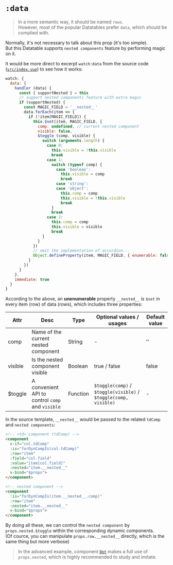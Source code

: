# `:data`

> In a more semantic way, it should be named `rows`.  
> However, most of the popular Datatables prefer `data`, which should be complied with.

Normally, it's not necessary to talk about this prop (it's too simple).  
But this Datatable supports `nested components` feature by performing magic on it.

It would be more direct to excerpt `watch:data` from the source code ([`src/index.vue`](https://github.com/OneWayTech/vue2-datatable/blob/master/src/index.vue)) to see how it works:

```js
watch: {
  data: {
    handler (data) {
      const { supportNested } = this
      // support nested components feature with extra magic
      if (supportNested) {
        const MAGIC_FIELD = '__nested__'
        data.forEach(item => {
          if (!item[MAGIC_FIELD]) {
            this.$set(item, MAGIC_FIELD, {
              comp: undefined, // current nested component
              visible: false,
              $toggle (comp, visible) {
                switch (arguments.length) {
                  case 0:
                    this.visible = !this.visible
                    break
                  case 1:
                    switch (typeof comp) {
                      case 'boolean':
                        this.visible = comp
                        break
                      case 'string':
                      case 'object':
                        this.comp = comp
                        this.visible = !this.visible
                        break
                    }
                    break
                  case 2:
                    this.comp = comp
                    this.visible = visible
                    break
                }
              }
            })
            // omit the implementation of accordion...
            Object.defineProperty(item, MAGIC_FIELD, { enumerable: false })
          }
        })
      }
    },
    immediate: true
  }
}
```

According to the above, an **unenumerable** property `__nested__`  is `$set` in every item (row) of data (rows), which includes three properties:

| Attr | Desc | Type | Optional values / usages | Default value |
|---|---|---|---|---|
| comp | Name of the current nested component | String | - | '' |
| visible | Is the nested component visible | Boolean | true / false | false |
| $toggle | A convenient API to control `comp` and `visible` | Function | `$toggle(comp)` / `$toggle(visible)` / `$toggle(comp, visible)` | - |

In the source template, `__nested__` would be passed to the related `tdComp` and `nested components`:

```html
<!-- <td> component (tdComp) -->
<component
  v-if="col.tdComp"
  :is="forDynCompIs(col.tdComp)"
  :row="item"
  :field="col.field"
  :value="item[col.field]"
  :nested="item.__nested__"
  v-bind="$props">
</component>

<!-- nested component -->
<component
  :is="forDynCompIs(item.__nested__.comp)"
  :row="item"
  :nested="item.__nested__"
  v-bind="$props">
</component>
```

By doing all these, we can control the `nested component` by `props.nested.$toggle` within the corresponding dynamic components.  
(Of cource, you can manipulate `props.row.__nested__` directly, which is the same thing but more verbose)

> In the advanced example, component [`Opt`](https://github.com/OneWayTech/vue2-datatable/blob/master/examples/src/Advanced/comps/td-Opt.vue) makes a full use of `props.nested`, which is highly recommended to study and imitate.
